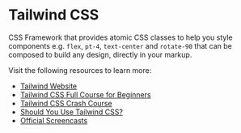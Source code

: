 # Tailwind CSS

CSS Framework that provides atomic CSS classes to help you style components e.g. `flex`, `pt-4`, `text-center` and `rotate-90` that can be composed to build any design, directly in your markup.

Visit the following resources to learn more:

- [Tailwind Website](https://tailwindcss.com)
- [Tailwind CSS Full Course for Beginners](https://www.youtube.com/watch?v=lCxcTsOHrjo)
- [Tailwind CSS Crash Course](https://www.youtube.com/watch?v=UBOj6rqRUME)
- [Should You Use Tailwind CSS?](https://www.youtube.com/watch?v=hdGsFpZ0J2E)
- [Official Screencasts](https://www.youtube.com/c/TailwindLabs/videos)
